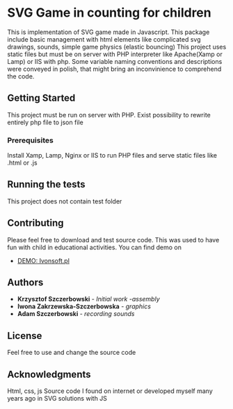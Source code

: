 # SVG Game in counting for children

This is implementation of SVG game made in Javascript.
This package include basic management with html elements like complicated svg drawings, sounds, simple game physics (elastic bouncing)
This project uses static files but must be on server with PHP interpreter like Apache(Xamp or Lamp) or IIS with php.
Some variable naming conventions and descriptions were conveyed in polish, that might bring an inconvinience to comprehend the code.  

## Getting Started

This project must be run on server with PHP. Exist possibility to rewrite entirely php file to json file

### Prerequisites

Install Xamp, Lamp, Nginx or IIS to run PHP files and serve static files like .html or .js

## Running the tests

This project does not contain test folder

## Contributing

Please feel free to download and test source code.
This was used to have fun with child in educational activities.
You can find demo on 
* [DEMO: Ivonsoft.pl ](http://ivonsoft.pl)

## Authors

* **Krzysztof Szczerbowski** - *Initial work -assembly* 
* **Iwona Zakrzewska-Szczerbowska** - *graphics* 
* **Adam Szczerbowski** - *recording sounds* 


## License

Feel free to use and change the source code

## Acknowledgments

Html, css, js
Source code I found on internet or developed myself many years ago in SVG solutions with JS

